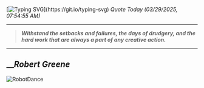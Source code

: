 [![Typing SVG](https://readme-typing-svg.herokuapp.com?font=Press+Start+2P&color=C2F784&size=35&width=900&height=100&lines=Hello+World%2C+I'm+Hung+!)](https://git.io/typing-svg) 
_Quote Today (03/29/2025, 07:54:55 AM)_
___
>**_Withstand the setbacks and failures, the days of drudgery, and the hard work that are always a part of any creative action._**
___

## __**_Robert Greene_**

![RobotDance](src/assets/images/robot-dancing-dribble.gif?style=center)
